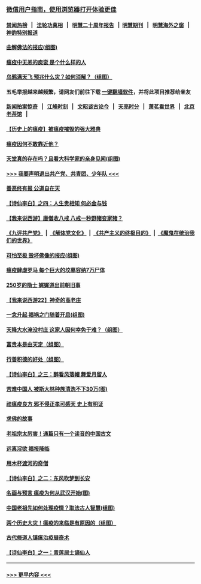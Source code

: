 ### [微信用户指南，使用浏览器打开体验更佳](https://github.com/gfw-breaker/banned-news1/blob/master/indexes/wechat-guide.md?t=0)
#### [禁闻热榜](热点新闻.md?t=0)  &nbsp;&nbsp;|&nbsp;&nbsp; [法轮功真相](https://github.com/gfw-breaker/truth/blob/master/README.md?t=0) &nbsp;&nbsp;|&nbsp;&nbsp; [明慧二十周年报告](https://github.com/gfw-breaker/mh-reports/blob/master/README.md?t=0) &nbsp;&nbsp;|&nbsp;&nbsp;[明慧期刊](https://github.com/gfw-breaker/mh-qikan) &nbsp;&nbsp;|&nbsp;&nbsp; [明慧海外之窗](https://github.com/gfw-breaker/mh-news/blob/master/README.md?t=0) &nbsp;&nbsp;|&nbsp;&nbsp; [神韵特别报道](https://github.com/gfw-breaker/mh-news/blob/master/shenyun.md?t=0)
#### [曲解佛法的报应(组图)](../pages/prog647/a102771681.md?t=02071944) 
#### [瘟疫中无恙的庾衮 是个什么样的人](../pages/prog647/a102771656.md?t=02071944) 
#### [乌鸦满天飞 预兆什么灾？如何消解？（组图）](../pages/prog647/a102771589.md?t=02071944) 
#### 五毛举报越来越频繁，请网友们前往下载 [一键翻墙软件](https://github.com/gfw-breaker/ssr-accounts)，并将此项目推荐给亲友
#### [新闻拍案惊奇](https://github.com/gfw-breaker/banned-news1/blob/master/pages/link4.md) &nbsp;&nbsp;|&nbsp;&nbsp; [江峰时刻](https://github.com/gfw-breaker/banned-news1/blob/master/pages/link4.md) &nbsp;&nbsp;|&nbsp;&nbsp; [文昭谈古论今](https://github.com/gfw-breaker/banned-news1/blob/master/pages/link4.md) &nbsp;&nbsp;|&nbsp;&nbsp; [天亮时分](https://github.com/gfw-breaker/banned-news1/blob/master/pages/link4.md) &nbsp;&nbsp;|&nbsp;&nbsp; [萧茗看世界](https://github.com/gfw-breaker/banned-news1/blob/master/pages/link4.md) &nbsp;&nbsp;|&nbsp;&nbsp; [北京老茶馆](https://github.com/gfw-breaker/banned-news1/blob/master/pages/link4.md) &nbsp;&nbsp;|&nbsp;&nbsp; 
#### [【历史上的瘟疫】被瘟疫摧毁的强大雅典](../pages/prog647/a102771416.md?t=02071944) 
#### [瘟疫因何不敢靠近他？](../pages/prog647/a102771304.md?t=02071944) 
#### [天堂真的存在吗？且看大科学家的亲身见闻(组图)](../pages/prog647/a102770666.md?t=02071944) 
#### [>>> 我要声明退出共产党、共青团、少年队 <<<](https://github.com/begood0513/goodnews/blob/master/quit/letter.md) 
#### [善恶终有报 公道自在天](../pages/prog647/a102770617.md?t=02071944) 
#### [【诗仙李白】之四：人生贵相知 何必金与钱](../pages/prog647/a102770505.md?t=02071944) 
#### [【我来说西游】唐僧收八戒 八戒一秒野猪变家猪？](../pages/prog647/a102770528.md?t=02071944) 
#### [《九评共产党》](https://github.com/begood0513/9ping.md/blob/master/README.md) &nbsp;|&nbsp; [《解体党文化》](../../../../jtdwh.md/blob/master/README.md)  &nbsp;|&nbsp; [《共产主义的终极目的》](../../../../gczydzjmd.md/blob/master/README.md) &nbsp;|&nbsp; [《魔鬼在统治我们的世界》](../../../../mgztzwmdsj.md/blob/master/README.md) 
#### [可怕至极 毁坏佛像的报应(组图)](../pages/prog647/a102769779.md?t=02071944) 
#### [瘟疫肆虐罗马 每个巨大的坟墓容纳7万尸体](../pages/prog647/a102769736.md?t=02071944) 
#### [250岁的隐士 娓娓道出前朝旧事](../pages/prog647/a102769724.md?t=02071944) 
#### [【我来说西游22】神奇的高老庄](../pages/prog647/a102769588.md?t=02071944) 
#### [一念升起 福祸之门随着开启(组图)](../pages/prog647/a102768825.md?t=02071944) 
#### [天降大水淹没村庄 这家人因何幸免于难？（组图）](../pages/prog647/a102768813.md?t=02071944) 
#### [富贵本是由天定（组图）](../pages/prog647/a102767839.md?t=02071944) 
#### [行善积德的好处（组图）](../pages/prog647/a102767818.md?t=02071944) 
#### [【诗仙李白】之三：醉看风落帽 舞爱月留人](../pages/prog647/a102767267.md?t=02071944) 
#### [苦难中国人 被斯大林种族清洗不下30万(图)](../pages/prog647/a102767355.md?t=02071944) 
#### [祛瘟疫良方 邪不侵正孝可感天 史上有明证](../pages/prog647/a102766434.md?t=02071944) 
#### [求佛的故事](../pages/prog647/a102766422.md?t=02071944) 
#### [老祖宗太厉害！通篇只有一个读音的中国古文](../pages/prog647/a102766206.md?t=02071944) 
#### [远离淫欲 福报降临](../pages/prog647/a102765378.md?t=02071944) 
#### [用木杯渡河的奇僧](../pages/prog647/a102765363.md?t=02071944) 
#### [【诗仙李白】之二：东风吹梦到长安](../pages/prog647/a102765209.md?t=02071944) 
#### [名画与预言 瘟疫为何从武汉开始(图)](../pages/prog647/a102764474.md?t=02071944) 
#### [中国老祖先如何处理疫情？取法古人智慧(组图)](../pages/prog647/a102764472.md?t=02071944) 
#### [两个历史大灾！瘟疫的来临是有原因的（组图）](../pages/prog647/a102764462.md?t=02071944) 
#### [古代修道人镇瘟治疫展奇术](../pages/prog647/a102764286.md?t=02071944) 
#### [【诗仙李白】之一：青莲居士谪仙人](../pages/prog647/a102764251.md?t=02071944) 

----
#### [ >>> 更早内容 <<< ](../indexes/prog647-earlier.md)
